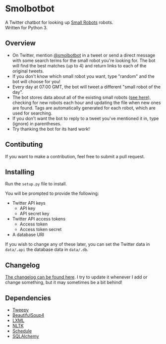 # Smolbotbot
A Twitter chatbot for looking up [Small Robots](https://twitter.com/smolrobots) robots.  
Written for Python 3.

## Overview
- On Twitter, mention [@smolbotbot](https://twitter.com/smolbotbot) in a tweet or send a direct message with some search terms for the small robot you're looking for. The bot will find the best matches (up to 4) and return links to each of the original tweets.
- If you don't know which small robot you want, type "random" and the bot will choose for you!
- Every day at 07:00 GMT, the bot will tweet a different "small robot of the day".
- The bot stores data about all of the existing small robots ([see here](https://github.com/Pantonshire/SmolBotBot/blob/master/data/robot-data.csv)), checking for new robots each hour and updating the file when new ones are found. Tags are automatically generated for each robot, which are used for searching.
- If you don't want the bot to reply to a tweet you've mentioned it in, type (ignore) in parentheses.
- Try thanking the bot for its hard work!

## Contibuting
If you want to make a contribution, feel free to submit a pull request.

## Installing
Run the `setup.py` file to install.

You will be prompted to provide the following:
- Twitter API keys
  - API key
  - API secret key
- Twitter API access tokens
  - Access token
  - Access token secret
- A database URI

If you wish to change any of these later, you can set the Twitter data in `data/.api` the database data in `data/.db`.

## Changelog
[The changelog can be found here](https://github.com/Pantonshire/SmolBotBot/blob/master/changelog.md#changelog). I try to update it whenever I add or change something, but it may sometimes be a bit behind!

## Dependencies
- [Tweepy](https://github.com/tweepy/tweepy)
- [BeautifulSoup4](https://www.crummy.com/software/BeautifulSoup/)
- [LXML](https://github.com/lxml/lxml)
- [NLTK](http://www.nltk.org/)
- [Schedule](https://github.com/dbader/schedule)
- [SQLAlchemy](https://www.sqlalchemy.org)
